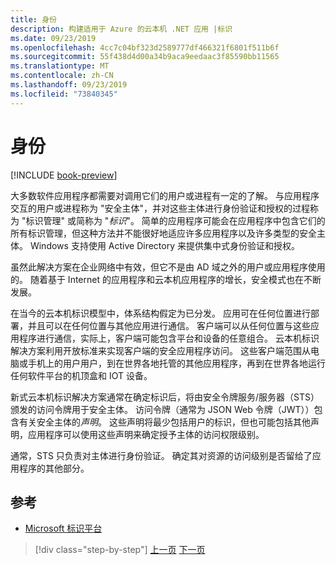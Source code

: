 ```yaml
---
title: 身份
description: 构建适用于 Azure 的云本机 .NET 应用 |标识
ms.date: 09/23/2019
ms.openlocfilehash: 4cc7c04bf323d2589777df466321f6801f511b6f
ms.sourcegitcommit: 55f438d4d00a34b9aca9eedaac3f85590bb11565
ms.translationtype: MT
ms.contentlocale: zh-CN
ms.lasthandoff: 09/23/2019
ms.locfileid: "73840345"
---
```

# <a name="identity"></a>身份

[!INCLUDE [book-preview](../../../includes/book-preview.md)]

大多数软件应用程序都需要对调用它们的用户或进程有一定的了解。 与应用程序交互的用户或进程称为 "安全主体"，并对这些主体进行身份验证和授权的过程称为 "标识管理" 或简称为 "*标识*"。 简单的应用程序可能会在应用程序中包含它们的所有标识管理，但这种方法并不能很好地适应许多应用程序以及许多类型的安全主体。 Windows 支持使用 Active Directory 来提供集中式身份验证和授权。

<!-- (insert figure showing Windows AD auth model) -->

虽然此解决方案在企业网络中有效，但它不是由 AD 域之外的用户或应用程序使用的。 随着基于 Internet 的应用程序和云本机应用程序的增长，安全模式也在不断发展。

在当今的云本机标识模型中，体系结构假定为已分发。 应用可在任何位置进行部署，并且可以在任何位置与其他应用进行通信。 客户端可以从任何位置与这些应用程序进行通信，实际上，客户端可能包含平台和设备的任意组合。 云本机标识解决方案利用开放标准来实现客户端的安全应用程序访问。 这些客户端范围从电脑或手机上的用户用户，到在世界各地托管的其他应用程序，再到在世界各地运行任何软件平台的机顶盒和 IOT 设备。

新式云本机标识解决方案通常在确定标识后，将由安全令牌服务/服务器（STS）颁发的访问令牌用于安全主体。 访问令牌（通常为 JSON Web 令牌（JWT））包含有关安全主体的*声明*。 这些声明将最少包括用户的标识，但也可能包括其他声明，应用程序可以使用这些声明来确定授予主体的访问权限级别。

<!-- (insert figure showing basic handshake involving a principal, an STS, and an app) -->

通常，STS 只负责对主体进行身份验证。 确定其对资源的访问级别是否留给了应用程序的其他部分。

## <a name="references"></a>参考

- [Microsoft 标识平台](https://docs.microsoft.com/azure/active-directory/develop/)

>[!div class="step-by-step"]
>[上一页](azure-monitor.md)
>[下一页](authentication-authorization.md)
